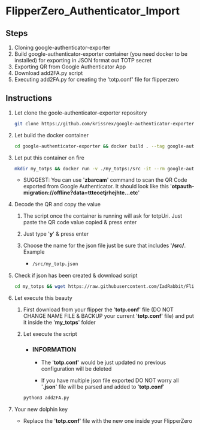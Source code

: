 # FlipperZero_Authenticator_Import


## Steps

1. Cloning google-authenticator-exporter
2. Build google-authenticator-exporter container (you need docker to be installed) for exporting in JSON format out TOTP secret
3. Exporting QR from Google Authenticator App
3. Download add2FA.py script
4. Executing add2FA.py for creating the 'totp.conf' file for flipperzero

## Instructions

1. Let clone the goole-authenticator-exporter repository
	```	bash
	git clone https://github.com/krissrex/google-authenticator-exporter
	```
	
2. Let build the docker container
	```	bash
	cd google-authenticator-exporter && docker build . --tag google-authenticator-exporter:0.0.1
	```

3. Let put this container on fire
	```	bash
	mkdir my_totps && docker run -v ./my_totps:/src -it --rm google-authenticator-exporter:0.0.1
	```

	- SUGGEST: You can use '**zbarcam**' command to scan the QR Code exported from Google Authenticator. It should look like this '**otpauth-migration://offline?data=ttteoetjrhejhte...etc**'

4. Decode the QR and copy the value
	1. The script once the container is running will ask for totpUri. Just paste the QR code value copied & press enter

	2. Just type '**y**' & press enter

	3. Choose the name for the json file just be sure that includes '**/src/**. Example
		- 	```bash
			/src/my_totp.json
			```
	
5. Check if json has been created & download script
	```bash
	cd my_totps && wget https://raw.githubusercontent.com/IadRabbit/FlipperZero_Authenticator_Import/main/add2FA.py
	```

6. Let execute this beauty
	1. First download from your flipper the '**totp.conf**' file (DO NOT CHANGE NAME FILE & BACKUP your current '**totp.conf**' file) and put it inside the '**my_totps**' folder

	2. Let execute the script
		- ### INFORMATION 
			- The '**totp.conf**' would be just updated no previous configuration will be deleted

			- If you have multiple json file exported DO NOT worry all '**.json**' file will be parsed and added to '**totp.conf**'

		```bash
		python3 add2FA.py
		```

7. Your new dolphin key
	- Replace the '**totp.conf**' file with the new one inside your FlipperZero